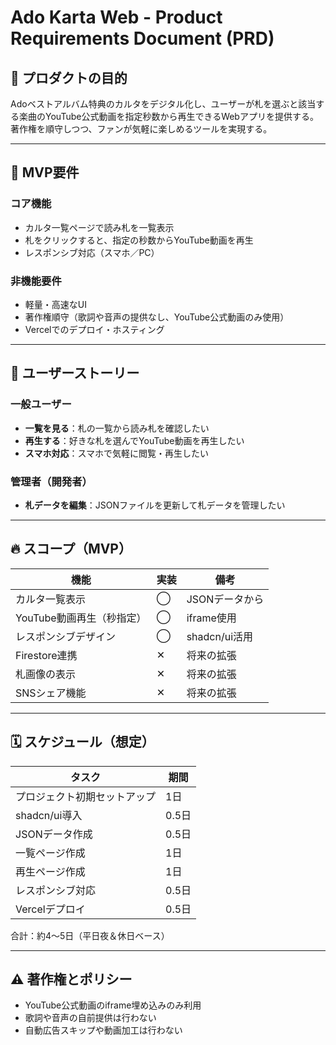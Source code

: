 
# Ado Karta Web - Product Requirements Document (PRD)

## 🎯 プロダクトの目的

Adoベストアルバム特典のカルタをデジタル化し、ユーザーが札を選ぶと該当する楽曲のYouTube公式動画を指定秒数から再生できるWebアプリを提供する。
著作権を順守しつつ、ファンが気軽に楽しめるツールを実現する。

---

## 📝 MVP要件

### コア機能
- カルタ一覧ページで読み札を一覧表示
- 札をクリックすると、指定の秒数からYouTube動画を再生
- レスポンシブ対応（スマホ／PC）

### 非機能要件
- 軽量・高速なUI
- 著作権順守（歌詞や音声の提供なし、YouTube公式動画のみ使用）
- Vercelでのデプロイ・ホスティング

---

## 🎨 ユーザーストーリー

### 一般ユーザー
- **一覧を見る**：札の一覧から読み札を確認したい
- **再生する**：好きな札を選んでYouTube動画を再生したい
- **スマホ対応**：スマホで気軽に閲覧・再生したい

### 管理者（開発者）
- **札データを編集**：JSONファイルを更新して札データを管理したい

---

## 🔥 スコープ（MVP）

| 機能                    | 実装 | 備考 |
|-------------------------|------|------|
| カルタ一覧表示          | ◯   | JSONデータから |
| YouTube動画再生（秒指定）| ◯   | iframe使用 |
| レスポンシブデザイン    | ◯   | shadcn/ui活用 |
| Firestore連携            | ✕   | 将来の拡張 |
| 札画像の表示             | ✕   | 将来の拡張 |
| SNSシェア機能            | ✕   | 将来の拡張 |

---

## 🗓 スケジュール（想定）

| タスク                     | 期間 |
|----------------------------|------|
| プロジェクト初期セットアップ | 1日 |
| shadcn/ui導入              | 0.5日 |
| JSONデータ作成              | 0.5日 |
| 一覧ページ作成              | 1日 |
| 再生ページ作成              | 1日 |
| レスポンシブ対応            | 0.5日 |
| Vercelデプロイ              | 0.5日 |

合計：約4〜5日（平日夜＆休日ベース）

---

## ⚠ 著作権とポリシー

- YouTube公式動画のiframe埋め込みのみ利用
- 歌詞や音声の自前提供は行わない
- 自動広告スキップや動画加工は行わない
